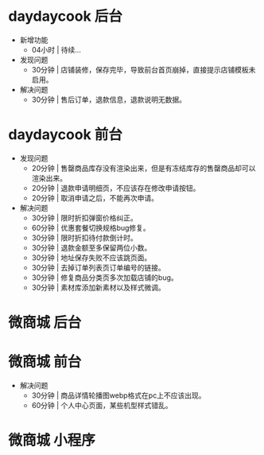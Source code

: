 # daydaycook 后台
* 新增功能
    - 04小时 | 待续...
* 发现问题
    - 30分钟 | 店铺装修，保存完毕，导致前台首页崩掉，直接提示店铺模板未启用。
* 解决问题
    - 30分钟 | 售后订单，退款信息，退款说明无数据。

# daydaycook 前台
* 发现问题
    - 20分钟 | 售罄商品库存没有渲染出来，但是有冻结库存的售罄商品却可以渲染出来。
    - 20分钟 | 退款申请明细页，不应该存在修改申请按钮。
    - 20分钟 | 取消申请之后，不能再次申请。
* 解决问题
    - 30分钟 | 限时折扣弹窗价格纠正。
    - 60分钟 | 优惠套餐切换规格bug修复。
    - 30分钟 | 限时折扣待付款倒计时。
    - 30分钟 | 退款金额至多保留两位小数。
    - 30分钟 | 地址保存失败不应该跳页面。
    - 30分钟 | 去掉订单列表页订单编号的链接。
    - 30分钟 | 修复商品分类页多次加载店铺的bug。
    - 30分钟 | 素材库添加新素材以及样式微调。

# 微商城 后台

# 微商城 前台
* 解决问题
    - 30分钟 | 商品详情轮播图webp格式在pc上不应该出现。
    - 60分钟 | 个人中心页面，某些机型样式错乱。

# 微商城 小程序

